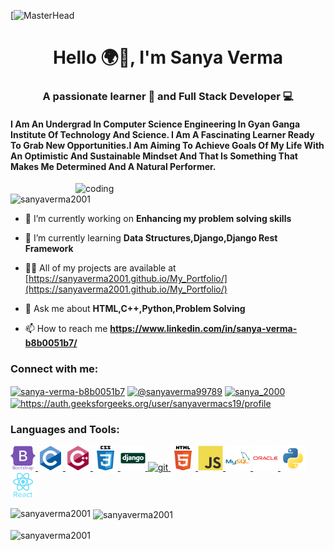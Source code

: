 [![MasterHead](https://www.audienceplanet.com/root/template/1//images/web-development.gif)
<h1 align="center">Hello 🌍👋, I'm Sanya Verma</h1>
<h3 align="center">A passionate learner 📖 and Full Stack Developer 💻</h3>
<h4>I Am An Undergrad In Computer Science Engineering In Gyan Ganga Institute Of Technology And Science. I Am A Fascinating Learner Ready To Grab New Opportunities.I Am Aiming To Achieve Goals Of My Life With An Optimistic And Sustainable Mindset And That Is Something That Makes Me Determined And A Natural Performer.
</h4>

<img  align = "right" alt="coding" width ="400" src="https://cdn.dribbble.com/users/2131993/screenshots/15628402/media/7bb0d27e44d8c2eff47276ae86bfd6a3.png?compress=1&resize=400x300">

<p align="left"> <img src="https://komarev.com/ghpvc/?username=sanyaverma2001&label=Profile%20views&color=0e75b6&style=flat" alt="sanyaverma2001" /> </p>

- 🔭 I’m currently working on **Enhancing my problem solving skills**

- 🌱 I’m currently learning **Data Structures,Django,Django Rest Framework**

- 👨‍💻 All of my projects are available at [https://sanyaverma2001.github.io/My_Portfolio/](https://sanyaverma2001.github.io/My_Portfolio/)

- 💬 Ask me about **HTML,C++,Python,Problem Solving**

- 📫 How to reach me **https://www.linkedin.com/in/sanya-verma-b8b0051b7/**

<h3 align="left">Connect with me:</h3>
<p align="left">
<a href="https://linkedin.com/in/sanya-verma-b8b0051b7" target="blank"><img align="center" src="https://raw.githubusercontent.com/rahuldkjain/github-profile-readme-generator/master/src/images/icons/Social/linked-in-alt.svg" alt="sanya-verma-b8b0051b7" height="30" width="40" /></a>
<a href="https://www.hackerrank.com/@sanyaverma99789" target="blank"><img align="center" src="https://raw.githubusercontent.com/rahuldkjain/github-profile-readme-generator/master/src/images/icons/Social/hackerrank.svg" alt="@sanyaverma99789" height="30" width="40" /></a>
<a href="https://www.leetcode.com/sanya_2000" target="blank"><img align="center" src="https://raw.githubusercontent.com/rahuldkjain/github-profile-readme-generator/master/src/images/icons/Social/leet-code.svg" alt="sanya_2000" height="30" width="40" /></a>
<a href="https://auth.geeksforgeeks.org/user/https://auth.geeksforgeeks.org/user/sanyavermacs19/profile" target="blank"><img align="center" src="https://raw.githubusercontent.com/rahuldkjain/github-profile-readme-generator/master/src/images/icons/Social/geeks-for-geeks.svg" alt="https://auth.geeksforgeeks.org/user/sanyavermacs19/profile" height="30" width="40" /></a>
</p>

<h3 align="left">Languages and Tools:</h3>
<p align="left"> <a href="https://getbootstrap.com" target="_blank" rel="noreferrer"> <img src="https://raw.githubusercontent.com/devicons/devicon/master/icons/bootstrap/bootstrap-plain-wordmark.svg" alt="bootstrap" width="40" height="40"/> </a> <a href="https://www.cprogramming.com/" target="_blank" rel="noreferrer"> <img src="https://raw.githubusercontent.com/devicons/devicon/master/icons/c/c-original.svg" alt="c" width="40" height="40"/> </a> <a href="https://www.w3schools.com/cpp/" target="_blank" rel="noreferrer"> <img src="https://raw.githubusercontent.com/devicons/devicon/master/icons/cplusplus/cplusplus-original.svg" alt="cplusplus" width="40" height="40"/> </a> <a href="https://www.w3schools.com/css/" target="_blank" rel="noreferrer"> <img src="https://raw.githubusercontent.com/devicons/devicon/master/icons/css3/css3-original-wordmark.svg" alt="css3" width="40" height="40"/> </a> <a href="https://www.djangoproject.com/" target="_blank" rel="noreferrer"> <img src="https://raw.githubusercontent.com/devicons/devicon/master/icons/django/django-original.svg" alt="django" width="40" height="40"/> </a> <a href="https://git-scm.com/" target="_blank" rel="noreferrer"> <img src="https://www.vectorlogo.zone/logos/git-scm/git-scm-icon.svg" alt="git" width="40" height="40"/> </a> <a href="https://www.w3.org/html/" target="_blank" rel="noreferrer"> <img src="https://raw.githubusercontent.com/devicons/devicon/master/icons/html5/html5-original-wordmark.svg" alt="html5" width="40" height="40"/> </a> <a href="https://developer.mozilla.org/en-US/docs/Web/JavaScript" target="_blank" rel="noreferrer"> <img src="https://raw.githubusercontent.com/devicons/devicon/master/icons/javascript/javascript-original.svg" alt="javascript" width="40" height="40"/> </a> <a href="https://www.mysql.com/" target="_blank" rel="noreferrer"> <img src="https://raw.githubusercontent.com/devicons/devicon/master/icons/mysql/mysql-original-wordmark.svg" alt="mysql" width="40" height="40"/> </a> <a href="https://www.oracle.com/" target="_blank" rel="noreferrer"> <img src="https://raw.githubusercontent.com/devicons/devicon/master/icons/oracle/oracle-original.svg" alt="oracle" width="40" height="40"/> </a> <a href="https://www.python.org" target="_blank" rel="noreferrer"> <img src="https://raw.githubusercontent.com/devicons/devicon/master/icons/python/python-original.svg" alt="python" width="40" height="40"/> </a> <a href="https://reactjs.org/" target="_blank" rel="noreferrer"> <img src="https://raw.githubusercontent.com/devicons/devicon/master/icons/react/react-original-wordmark.svg" alt="react" width="40" height="40"/> </a> </p>

<p><img align="left" src="https://github-readme-stats.vercel.app/api/top-langs?username=sanyaverma2001&show_icons=true&locale=en&layout=compact" alt="sanyaverma2001" /></p>

<p>&nbsp;<img align="center" src="https://github-readme-stats.vercel.app/api?username=sanyaverma2001&show_icons=true&locale=en" alt="sanyaverma2001" /></p>

<p><img align="center" src="https://github-readme-streak-stats.herokuapp.com/?user=sanyaverma2001&" alt="sanyaverma2001" /></p>

